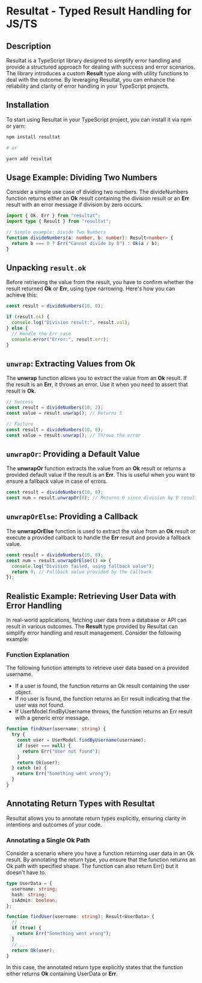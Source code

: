 # Resultat - Typed Result Handling for JS/TS

## Description

Resultat is a TypeScript library designed to simplify error handling and provide a structured approach for dealing with success and error scenarios. The library introduces a custom **Result** type along with utility functions to deal with the outcome. By leveraging Resultat, you can enhance the reliability and clarity of error handling in your TypeScript projects.

## Installation

To start using Resultat in your TypeScript project, you can install it via npm or yarn:

```bash
npm install resultat

# or

yarn add resultat
```

## Usage Example: Dividing Two Numbers

Consider a simple use case of dividing two numbers. The divideNumbers function returns either an **Ok** result containing the division result or an **Err** result with an error message if division by zero occurs.

```ts
import { Ok, Err } from "resultat";
import type { Result } from "resultat";

// Simple example: Divide Two Numbers
function divideNumbers(a: number, b: number): Result<number> {
  return b === 0 ? Err("Cannot divide by 0") : Ok(a / b);
}
```

## Unpacking `result.ok`

Before retrieving the value from the result, you have to confirm whether the result returned **Ok** or **Err**, using type narrowing. Here's how you can achieve this:

```ts
const result = divideNumbers(10, 0);

if (result.ok) { 
  console.log("Division result:", result.val);
} else {
  // Handle the Err case
  console.error("Error:", result.err);
}
```

## `unwrap`: Extracting Values from Ok

The **unwrap** function allows you to extract the value from an **Ok** result. If the result is an **Err**, it throws an error. Use it when you need to assert that result is **Ok**.

```ts
// Success
const result = divideNumbers(10, 2);
const value = result.unwrap(); // Returns 5

// Failure
const result = divideNumbers(10, 0);
const value = result.unwrap(); // Throws the error
```

## `unwrapOr`: Providing a Default Value

The **unwrapOr** function extracts the value from an **Ok** result or returns a provided default value if the result is an **Err**. This is useful when you want to ensure a fallback value in case of errors.

```ts
const result = divideNumbers(10, 0);
const num = result.unwrapOr(0); // Returns 0 since division by 0 results in an Err
```

## `unwrapOrElse`: Providing a Callback

The **unwrapOrElse** function is used to extract the value from an **Ok** result or execute a provided callback to handle the **Err** result and provide a fallback value.

```ts
const result = divideNumbers(10, 0);
const num = result.unwrapOrElse(() => {
  console.log("Division failed, using fallback value");
  return 0; // Fallback value provided by the callback
});
```

## Realistic Example: Retrieving User Data with Error Handling

In real-world applications, fetching user data from a database or API can result in various outcomes. The **Result** type provided by Resultat can simplify error handling and result management. Consider the following example:

### Function Explanation

The following function attempts to retrieve user data based on a provided username.

- If a user is found, the function returns an Ok result containing the user object.
- If no user is found, the function returns an Err result indicating that the user was not found.
- If UserModel.findByUsername throws, the function returns an Err result with a generic error message.

```ts
function findUser(username: string) {
  try {
    const user = UserModel.findByUsername(username);
    if (user === null) {
      return Err("User not found");
    }
    return Ok(user);
  } catch (e) {
    return Err("Something went wrong");
  }
}
```

## Annotating Return Types with Resultat

Resultat allows you to annotate return types explicitly, ensuring clarity in intentions and outcomes of your code.

### Annotating a Single Ok Path

Consider a scenario where you have a function returning user data in an Ok result. By annotating the return type, you ensure that the function returns an Ok path with specified shape. The function can also return Err() but it doesn't have to.

```ts
type UserData = {
  username: string;
  hash: string;
  isAdmin: boolean;
};

function findUser(username: string): Result<UserData> {
  // ...
  if (true) {
    return Err("Something went wrong");
  }
  // ...
  return Ok(user);
}
```

In this case, the annotated return type explicitly states that the function either returns **Ok** containing UserData or **Err**.
